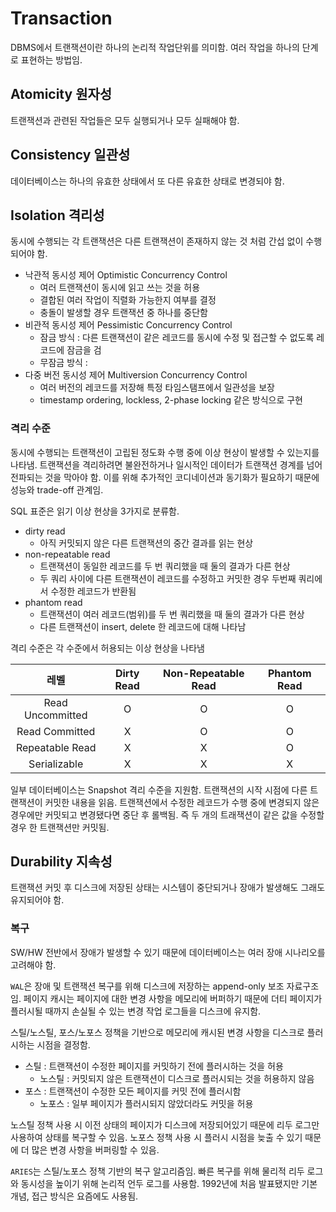 # Transaction

DBMS에서 트랜잭션이란 하나의 논리적 작업단위를 의미함. 여러 작업을 하나의 단계로 표현하는 방법임.

## Atomicity 원자성

트랜잭션과 관련된 작업들은 모두 실행되거나 모두 실패해야 함.

## Consistency 일관성

데이터베이스는 하나의 유효한 상태에서 또 다른 유효한 상태로 변경되야 함.

## Isolation 격리성

동시에 수행되는 각 트랜잭션은 다른 트랜잭션이 존재하지 않는 것 처럼 간섭 없이 수행되어야 함.

- 낙관적 동시성 제어 Optimistic Concurrency Control
  - 여러 트랜잭션이 동시에 읽고 쓰는 것을 허용
  - 결합된 여러 작업이 직렬화 가능한지 여부를 결정
  - 충돌이 발생할 경우 트랜잭션 중 하나를 중단함
- 비관적 동시성 제어 Pessimistic Concurrency Control
  - 잠금 방식 : 다른 트랜잭션이 같은 레코드를 동시에 수정 및 접근할 수 없도록 레코드에 잠금을 검
  - 무잠금 방식 : 
- 다중 버전 동시성 제어 Multiversion Concurrency Control
  - 여러 버전의 레코드를 저장해 특정 타임스탬프에서 일관성을 보장
  - timestamp ordering, lockless, 2-phase locking 같은 방식으로 구현

### 격리 수준

동시에 수행되는 트랜잭션이 고립된 정도화 수행 중에 이상 현상이 발생할 수 있는지를 나타냄. 트랜잭션을 격리하려면 불완전하거나 일시적인 데이터가 트랜잭션 경계를 넘어 전파되는 것을 막아야 함. 이를 위해 추가적인 코디네이션과 동기화가 필요하기 때문에 성능와 trade-off 관계임.

SQL 표준은 읽기 이상 현상을 3가지로 분류함.

- dirty read
  - 아직 커밋되지 않은 다른 트랜잭션의 중간 결과를 읽는 현상
- non-repeatable read
  - 트랜잭션이 동일한 레코드를 두 번 쿼리했을 때 둘의 결과가 다른 현상
  - 두 쿼리 사이에 다른 트랜잭션이 레코드를 수정하고 커밋한 경우 두번째 쿼리에서 수정한 레코드가 반환됨
- phantom read
  - 트랜잭션이 여러 레코드(범위)를 두 번 쿼리했을 때 둘의 결과가 다른 현상
  - 다른 트랜잭션이 insert, delete 한 레코드에 대해 나타남

격리 수준은 각 수준에서 허용되는 이상 현상을 나타냄

레벨|Dirty Read|Non-Repeatable Read|Phantom Read|
|:-:|:--------:|:------------------:|:---------:|
|Read Uncommitted|O|O|O|
|Read Committed|X|O|O|
|Repeatable Read|X|X|O|
|Serializable|X|X|X|

일부 데이터베이스는 Snapshot 격리 수준을 지원함. 트랜잭션의 시작 시점에 다른 트랜잭션이 커밋한 내용을 읽음. 트랜잭션에서 수정한 레코드가 수행 중에 변경되지 않은 경우에만 커밋되고 변경됐다면 중단 후 롤백됨. 즉 두 개의 트래잭션이 같은 값을 수정할 경우 한 트랜잭션만 커밋됨.

## Durability 지속성

트랜잭션 커밋 후 디스크에 저장된 상태는 시스템이 중단되거나 장애가 발생해도 그래도 유지되어야 함.

### 복구

SW/HW 전반에서 장애가 발생할 수 있기 때문에 데이터베이스는 여러 장애 시나리오를 고려해야 함.

`WAL`은 장애 및 트랜잭션 복구를 위해 디스크에 저장하는 append-only 보조 자료구조임. 페이지 캐시는 페이지에 대한 변경 사항을 메모리에 버퍼하기 때문에 더티 페이지가 플러시될 때까지 손실될 수 있는 변경 작업 로그들을 디스크에 유지함.

스틸/노스틸, 포스/노포스 정책을 기반으로 메모리에 캐시된 변경 사항을 디스크로 플러시하는 시점을 결정함.

- 스틸 : 트랜잭션이 수정한 페이지를 커밋하기 전에 플러시하는 것을 허용
  - 노스틸 : 커밋되지 않은 트랜잭션이 디스크로 플러시되는 것을 허용하지 않음
- 포스 : 트랜잭션이 수정한 모든 페이지를 커밋 전에 플러시함
  - 노포스 : 일부 페이지가 플러시되지 않았더라도 커밋을 허용

노스틸 정책 사용 시 이전 상태의 페이지가 디스크에 저장되어있기 때문에 리두 로그만 사용하여 상태를 복구할 수 있음. 노포스 정책 사용 시 플러시 시점을 늦출 수 있기 때문에 더 많은 변경 사항을 버퍼링할 수 있음.

`ARIES`는 스틸/노포스 정책 기반의 복구 알고리즘임. 빠른 복구를 위해 물리적 리두 로그와 동시성을 높이기 위해 논리적 언두 로그를 사용함. 1992년에 처음 발표됐지만 기본 개념, 접근 방식은 요즘에도 사용됨.